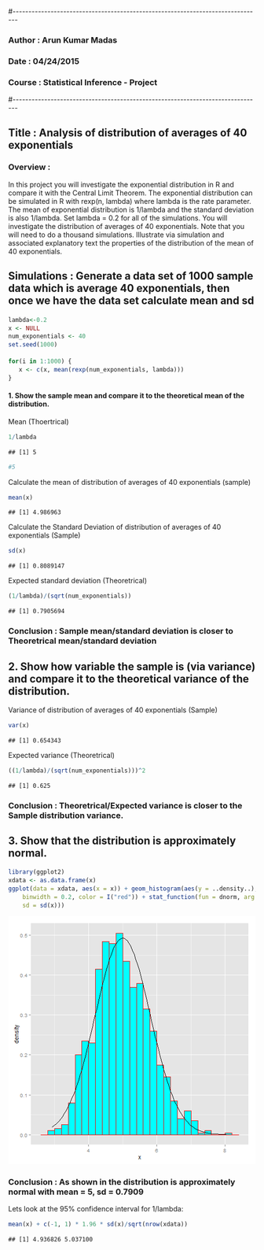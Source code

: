 #-------------------------------------------------------------------------------
### Author : Arun Kumar Madas
### Date   : 04/24/2015
### Course : Statistical Inference - Project
#-------------------------------------------------------------------------------

## Title : Analysis of distribution of averages of 40 exponentials

### Overview :
In this project you will investigate the exponential distribution in R and compare it with the Central Limit Theorem. The exponential distribution can be simulated in R with rexp(n, lambda) where lambda is the rate parameter. The mean of exponential distribution is 1/lambda and the standard deviation is also 1/lambda. Set lambda = 0.2 for all of the simulations. You will investigate the distribution of averages of 40 exponentials. Note that you will need to do a thousand simulations.
Illustrate via simulation and associated explanatory text the properties of the distribution of the mean of 40 exponentials. 

## Simulations : Generate a data set of 1000 sample data which is average 40 exponentials, then once we have the data set calculate mean and sd


```r
lambda<-0.2
x <- NULL
num_exponentials <- 40
set.seed(1000)

for(i in 1:1000) {
   x <- c(x, mean(rexp(num_exponentials, lambda)))
}
```

#### 1. Show the sample mean and compare it to the theoretical mean of the distribution.

Mean (Thoertrical)


```r
1/lambda
```

```
## [1] 5
```

```r
#5
```

Calculate the mean of distribution of averages of 40 exponentials (sample)


```r
mean(x)
```

```
## [1] 4.986963
```

Calculate the Standard Deviation of distribution of averages of 40 exponentials (Sample)


```r
sd(x)
```

```
## [1] 0.8089147
```

Expected standard deviation (Theoretrical)


```r
(1/lambda)/(sqrt(num_exponentials))
```

```
## [1] 0.7905694
```

### Conclusion : Sample mean/standard deviation is closer to Theoretrical mean/standard deviation


## 2. Show how variable the sample is (via variance) and compare it to the theoretical variance of the distribution.

Variance of distribution of averages of 40 exponentials (Sample)


```r
var(x)
```

```
## [1] 0.654343
```

Expected variance (Theoretrical)


```r
((1/lambda)/(sqrt(num_exponentials)))^2
```

```
## [1] 0.625
```

### Conclusion : Theoretrical/Expected variance is closer to the Sample distribution variance.


## 3. Show that the distribution is approximately normal.


```r
library(ggplot2)
xdata <- as.data.frame(x)
ggplot(data = xdata, aes(x = x)) + geom_histogram(aes(y = ..density..), fill = I("cyan"), 
    binwidth = 0.2, color = I("red")) + stat_function(fun = dnorm, arg = list(mean = 5, 
    sd = sd(x)))
```

![plot of chunk unnamed-chunk-8](figure/unnamed-chunk-8-1.png) 

### Conclusion : As shown in the distribution is approximately normal with mean = 5, sd = 0.7909

Lets look at the 95% confidence interval for 1/lambda: 


```r
mean(x) + c(-1, 1) * 1.96 * sd(x)/sqrt(nrow(xdata))
```

```
## [1] 4.936826 5.037100
```


